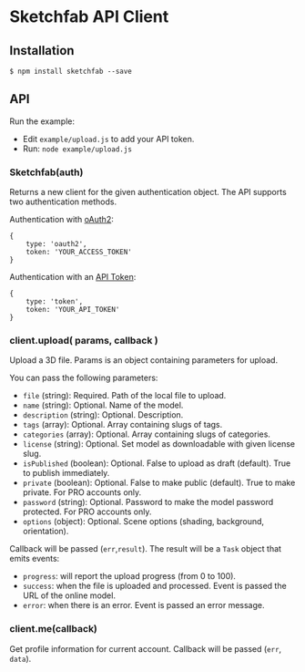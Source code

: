 # Sketchfab API Client

## Installation

```
$ npm install sketchfab --save
```

## API

Run the example:
* Edit `example/upload.js` to add your API token.
* Run: `node example/upload.js`

### Sketchfab(auth)

Returns a new client for the given authentication object.
The API supports two authentication methods.

Authentication with [oAuth2](https://sketchfab.com/developers/oauth):

```
{
    type: 'oauth2',
    token: 'YOUR_ACCESS_TOKEN'
}
```

Authentication with an [API Token](https://sketchfab.com/settings/password):

```
{
    type: 'token',
    token: 'YOUR_API_TOKEN'
}
```

### client.upload( params, callback )

Upload a 3D file. Params is an object containing parameters for upload.

You can pass the following parameters:

* `file` (string): Required. Path of the local file to upload.
* `name` (string): Optional. Name of the model.
* `description` (string): Optional. Description.
* `tags` (array): Optional. Array containing slugs of tags.
* `categories` (array): Optional. Array containing slugs of categories.
* `license` (string): Optional. Set model as downloadable with given license slug.
* `isPublished` (boolean): Optional. False to upload as draft (default). True to publish immediately.
* `private` (boolean): Optional. False to make public (default). True to make private. For PRO accounts only.
* `password` (string): Optional. Password to make the model password protected. For PRO accounts only.
* `options` (object): Optional. Scene options (shading, background, orientation).

Callback will be passed (`err`,`result`).
The result will be a `Task` object that emits events:
* `progress`: will report the upload progress (from 0 to 100).
* `success`: when the file is uploaded and processed. Event is passed the URL of the online model.
* `error`: when there is an error. Event is passed an error message.

### client.me(callback)

Get profile information for current account.
Callback will be passed (`err`, `data`).
